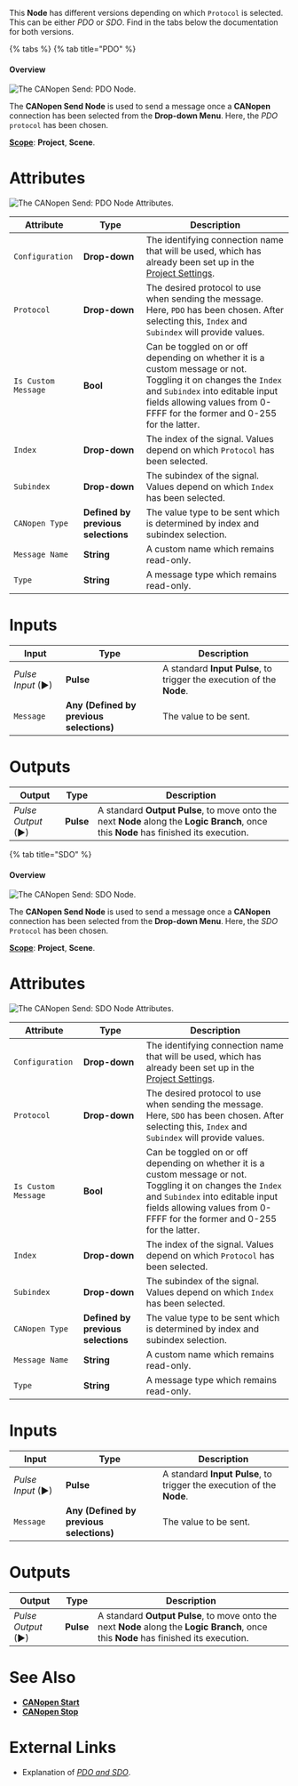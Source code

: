 This **Node** has different versions depending on which `Protocol` is selected. This can be either *PDO* or *SDO*. Find in the tabs below the documentation for both versions.

{% tabs %}
{% tab title="PDO" %}
#### Overview

![The CANopen Send: PDO Node.](../../../.gitbook/assets/canopensendpdo.png)

The **CANopen Send Node** is used to send a message once a **CANopen** connection has been selected from the **Drop-down Menu**. Here, the *PDO* `protocol` has been chosen. 

[**Scope**](../overview.md#scopes): **Project**, **Scene**.

# Attributes

![The CANopen Send: PDO Node Attributes.](../../../.gitbook/assets/canopensendpdoatts.png)

|Attribute|Type|Description|
|---|---|---|
|`Configuration`|**Drop-down**|The identifying connection name that will be used, which has already been set up in the [Project Settings](../../../modules/project-settings/CANopen.md). |
|`Protocol`|**Drop-down**|The desired protocol to use when sending the message. Here, `PDO` has been chosen. After selecting this, `Index` and `Subindex` will provide values. |
|`Is Custom Message`|**Bool**|Can be toggled on or off depending on whether it is a custom message or not. Toggling it on changes the `Index` and `Subindex` into editable input fields allowing values from 0-FFFF for the former and 0-255 for the latter.|
|`Index`|**Drop-down**|The index of the signal. Values depend on which `Protocol` has been selected.|
|`Subindex`|**Drop-down**|The subindex of the signal. Values depend on which `Index` has been selected.|
|`CANopen Type`|**Defined by previous selections**|The value type to be sent which is determined by index and subindex selection.|
|`Message Name`|**String**|A custom name which remains read-only.|
|`Type`|**String**|A message type which remains read-only.|

# Inputs

|Input|Type|Description|
|---|---|---|
|*Pulse Input* (►)|**Pulse**|A standard **Input Pulse**, to trigger the execution of the **Node**.|
|`Message`|**Any (Defined by previous selections)**|The value to be sent.|

# Outputs

|Output|Type|Description|
|---|---|---|
|*Pulse Output* (►)|**Pulse**|A standard **Output Pulse**, to move onto the next **Node** along the **Logic Branch**, once this **Node** has finished its execution.|

{% tab title="SDO" %}
#### Overview

![The CANopen Send: SDO Node.](../../../.gitbook/assets/canopensend.png)

The **CANopen Send Node** is used to send a message once a **CANopen** connection has been selected from the **Drop-down Menu**. Here, the *SDO* `Protocol` has been chosen. 

[**Scope**](../overview.md#scopes): **Project**, **Scene**.

# Attributes

![The CANopen Send: SDO Node Attributes.](../../../.gitbook/assets/canopensendatts.png)

|Attribute|Type|Description|
|---|---|---|
|`Configuration`|**Drop-down**|The identifying connection name that will be used, which has already been set up in the [Project Settings](../../../modules/project-settings/CANopen.md). |
|`Protocol`|**Drop-down**|The desired protocol to use when sending the message. Here, `SDO` has been chosen. After selecting this, `Index` and `Subindex` will provide values. |
|`Is Custom Message`|**Bool**|Can be toggled on or off depending on whether it is a custom message or not. Toggling it on changes the `Index` and `Subindex` into editable input fields allowing values from 0-FFFF for the former and 0-255 for the latter.|
|`Index`|**Drop-down**|The index of the signal. Values depend on which `Protocol` has been selected.|
|`Subindex`|**Drop-down**|The subindex of the signal. Values depend on which `Index` has been selected.|
|`CANopen Type`|**Defined by previous selections**|The value type to be sent which is determined by index and subindex selection.|
|`Message Name`|**String**|A custom name which remains read-only.|
|`Type`|**String**|A message type which remains read-only.|

# Inputs

|Input|Type|Description|
|---|---|---|
|*Pulse Input* (►)|**Pulse**|A standard **Input Pulse**, to trigger the execution of the **Node**.|
|`Message`|**Any (Defined by previous selections)**|The value to be sent.|

# Outputs

|Output|Type|Description|
|---|---|---|
|*Pulse Output* (►)|**Pulse**|A standard **Output Pulse**, to move onto the next **Node** along the **Logic Branch**, once this **Node** has finished its execution.|

# See Also

* [**CANopen Start**](canopenstart.md)
* [**CANopen Stop**](canopenstop.md)

# External Links

* Explanation of [*PDO and SDO*](https://community.element14.com/learn/learning-center/the-tech-connection/w/documents/4195/how-does-the-canopen-network-protocol-work).

